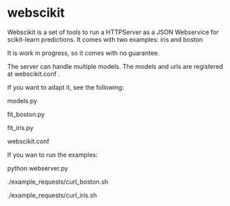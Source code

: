 # webscikit
Webscikit is a set of tools to run a HTTPServer as a JSON Webservice for scikit-learn predictions. It comes with two examples: iris and boston

It is work in progress, so it comes with no guarantee.

The server can handle multiple models. The models and urls are registered at webscikit.conf .


If you want to adapt it, see the following:

models.py

fit_boston.py

fit_iris.py

webscikit.conf


If you wan to run the examples:

 python webserver.py
 
./example_requests/curl_boston.sh

./example_requests/curl_iris.sh
